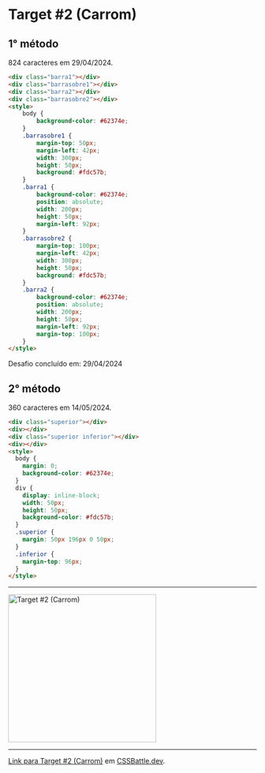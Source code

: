 # Target #2 (Carrom)

## 1° método

824 caracteres em 29/04/2024.

```HTML
<div class="barra1"></div>
<div class="barrasobre1"></div>
<div class="barra2"></div>
<div class="barrasobre2"></div>
<style>
    body {
        background-color: #62374e;
    }
    .barrasobre1 {
        margin-top: 50px;
        margin-left: 42px;
        width: 300px;
        height: 50px;
        background: #fdc57b;
    }
    .barra1 {
        background-color: #62374e;
        position: absolute;
        width: 200px;
        height: 50px;
        margin-left: 92px;
    }
    .barrasobre2 {
        margin-top: 100px;
        margin-left: 42px;
        width: 300px;
        height: 50px;
        background: #fdc57b;
    }
    .barra2 {
        background-color: #62374e;
        position: absolute;
        width: 200px;
        height: 50px;
        margin-left: 92px;
        margin-top: 100px;
    }
</style>
```
Desafio concluído em: 29/04/2024

## 2° método

360 caracteres em 14/05/2024.

```HTML
<div class="superior"></div>
<div></div>
<div class="superior inferior"></div>
<div></div>
<style>
  body {
    margin: 0;
    background-color: #62374e;
  }
  div {
    display: inline-block;
    width: 50px;
    height: 50px;
    background-color: #fdc57b;
  }
  .superior {
    margin: 50px 196px 0 50px;
  }
  .inferior {
    margin-top: 96px;
  }
</style>
```

---
<img src="https://cssbattle.dev/targets/2.png" title="Target #2 (Carrom)" width="300px">

---

[Link para Target #2 (Carrom)](https://cssbattle.dev/play/2) em [CSSBattle.dev](https://cssbattle.dev/).